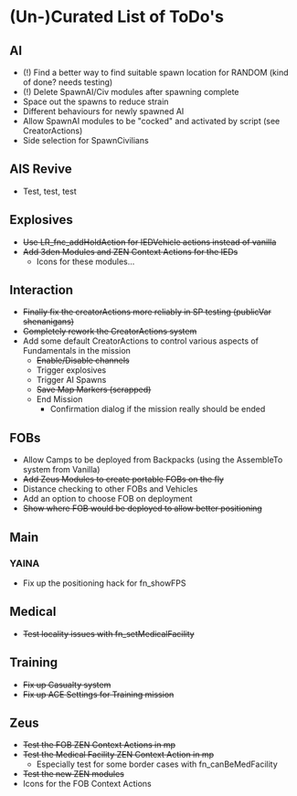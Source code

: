 # (Un-)Curated List of ToDo's

## AI

* (!) Find a better way to find suitable spawn location for RANDOM (kind of done? needs testing)
* (!) Delete SpawnAI/Civ modules after spawning complete
* Space out the spawns to reduce strain
* Different behaviours for newly spawned AI
* Allow SpawnAI modules to be "cocked" and activated by script (see CreatorActions)
* Side selection for SpawnCivilians

## AIS Revive

* Test, test, test

## Explosives

* ~~Use LR_fnc_addHoldAction for IEDVehicle actions instead of vanilla~~
* ~~Add 3den Modules and ZEN Context Actions for the IEDs~~
  * Icons for these modules...

## Interaction

* ~~Finally fix the creatorActions more reliably in SP testing (publicVar shenanigans)~~
* ~~Completely rework the CreatorActions system~~
* Add some default CreatorActions to control various aspects of Fundamentals in the mission
  * ~~Enable/Disable channels~~
  * Trigger explosives
  * Trigger AI Spawns
  * ~~Save Map Markers (scrapped)~~
  * End Mission
    * Confirmation dialog if the mission really should be ended

## FOBs

* Allow Camps to be deployed from Backpacks (using the AssembleTo system from Vanilla)
* ~~Add Zeus Modules to create portable FOBs on the fly~~
* Distance checking to other FOBs and Vehicles
* Add an option to choose FOB on deployment
* ~~Show where FOB would be deployed to allow better positioning~~

## Main

### YAINA

* Fix up the positioning hack for fn_showFPS

## Medical

* ~~Test locality issues with fn_setMedicalFacility~~

## Training

* ~~Fix up Casualty system~~
* ~~Fix up ACE Settings for Training mission~~

## Zeus

* ~~Test the FOB ZEN Context Actions in mp~~
* ~~Test the Medical Facility ZEN Context Action in mp~~
  * Especially test for some border cases with fn_canBeMedFacility
* ~~Test the new ZEN modules~~
* Icons for the FOB Context Actions
